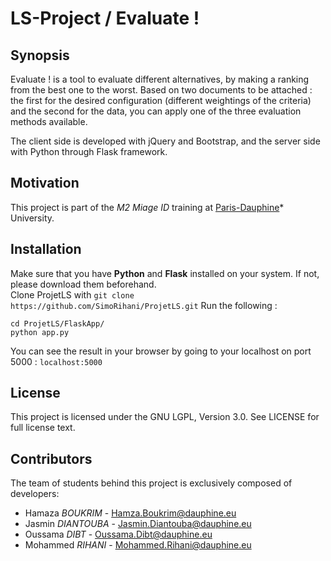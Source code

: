 # LS-Project / Evaluate !

## Synopsis
Evaluate ! is a tool to evaluate different alternatives, by making a ranking from the best one to the worst.
Based on two documents to be attached : the first for the desired configuration (different weightings of the criteria) and the second for the data, you can apply one of the three evaluation methods available.

The client side is developed with jQuery and Bootstrap, and the server side with Python through Flask framework.

## Motivation

This project is part of the *M2 Miage ID* training at [Paris-Dauphine][]* University.  


## Installation

Make sure that you have **Python** and **Flask** installed on your system. If not, please download them beforehand.  
Clone ProjetLS with `git clone https://github.com/SimoRihani/ProjetLS.git`
Run the following :

	cd ProjetLS/FlaskApp/
	python app.py
  
You can see the result in your browser by going to your localhost on port 5000 : `localhost:5000`


## License

This project is licensed under the GNU LGPL, Version 3.0. See LICENSE for full license text.

## Contributors

The team of students behind this project is exclusively composed of developers:
- Hamaza *BOUKRIM* - Hamza.Boukrim@dauphine.eu
- Jasmin *DIANTOUBA* - Jasmin.Diantouba@dauphine.eu
- Oussama *DIBT* - Oussama.Dibt@dauphine.eu
- Mohammed *RIHANI* - Mohammed.Rihani@dauphine.eu



[Paris-Dauphine]: http://www.dauphine.fr/fr/index.html
